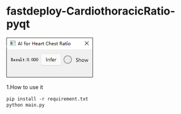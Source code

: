 # fastdeploy-CardiothoracicRatio-pyqt

![Image text](https://raw.githubusercontent.com/FjjRichard/fastdeploy-CardiothoracicRatio-pyqt/main/img-storage/image.PNG)

1.How to use it

```
pip install -r requirement.txt
python main.py
```